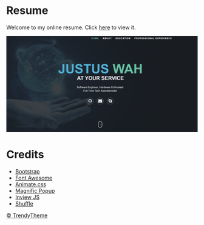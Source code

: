 # Resume
Welcome to my online resume. Click <a href="https://justuswah.github.io/" target="_blank">here</a> to view it. 

<img src="assets/images/siteCoverPage.png">



# Credits
- <a href="http://getbootstrap.com/" target="_blank">Bootstrap</a>
- <a href="https://fortawesome.github.io/Font-Awesome/" target="_blank">Font Awesome</a>
- <a href="https://daneden.github.io/animate.css/" target="_blank">Animate.css</a>
- <a href="http://dimsemenov.com/plugins/magnific-popup/" target="_blank">Magnific Popup</a>
- <a href="https://github.com/protonet/jquery.inview" target="_blank">Inview JS</a>
- <a href="http://vestride.github.io/Shuffle/" target="_blank">Shuffle</a>

<a href="http://trendytheme.net/" target="_blank">&copy; TrendyTheme </a>
